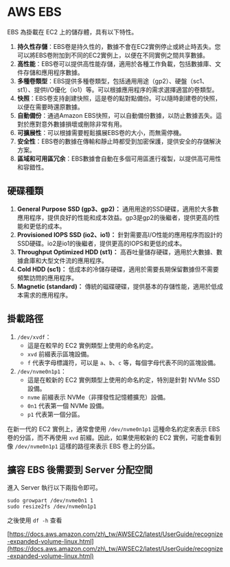 # AWS EBS

EBS 為掛載在 EC2 上的儲存體，具有以下特性。

1. **持久性存儲**：EBS卷是持久性的，數據不會在EC2實例停止或終止時丟失。您可以將EBS卷附加到不同的EC2實例上，以便在不同實例之間共享數據。
2. **高性能**：EBS卷可以提供高性能存儲，適用於各種工作負載，包括數據庫、文件存儲和應用程序數據。
3. **多種卷類型**：EBS提供多種卷類型，包括通用用途（gp2）、硬盤（sc1、st1）、提供I/O優化（io1）等。可以根據應用程序的需求選擇適當的卷類型。
4. **快照**：EBS卷支持創建快照，這是卷的點對點備份。可以隨時創建卷的快照，以便在需要時還原數據。
5. **自動備份**：通過Amazon EBS快照，可以自動備份數據，以防止數據丟失。這對於應對意外數據損壞或刪除非常有用。
6. **可擴展性**：可以根據需要輕鬆擴展EBS卷的大小，而無需停機。
7. **安全性**：EBS卷的數據在傳輸和靜止時都受到加密保護，提供安全的存儲解決方案。
8. **區域和可用區冗余**：EBS數據會自動在多個可用區進行複製，以提供高可用性和容錯性。

## 硬碟種類

1. **General Purpose SSD (gp3、gp2)：** 通用用途的SSD硬碟，適用於大多數應用程序，提供良好的性能和成本效益。gp3是gp2的後繼者，提供更高的性能和更低的成本。
2. **Provisioned IOPS SSD (io2、io1)：** 針對需要高I/O性能的應用程序而設計的SSD硬碟。io2是io1的後繼者，提供更高的IOPS和更低的成本。
3. **Throughput Optimized HDD (st1)：** 高吞吐量儲存硬碟，適用於大數據、數據倉庫和大型文件流的應用程序。
4. **Cold HDD (sc1)：** 低成本的冷儲存硬碟，適用於需要長期保留數據但不需要頻繁訪問的應用程序。
5. **Magnetic (standard)：** 傳統的磁碟硬碟，提供基本的存儲性能，適用於低成本需求的應用程序。

## 掛載路徑

1. `/dev/xvdf`：
   * 這是在較早的 EC2 實例類型上使用的命名約定。
   * `xvd` 前綴表示區塊設備。
   * `f` 代表字母標識符，可以是 `a`、`b`、`c` 等，每個字母代表不同的區塊設備。
2. `/dev/nvme0n1p1`：
   * 這是在較新的 EC2 實例類型上使用的命名約定，特別是針對 NVMe SSD 設備。
   * `nvme` 前綴表示 NVMe（非揮發性記憶體擴充）設備。
   * `0n1` 代表第一個 NVMe 設備。
   * `p1` 代表第一個分區。

在新一代的 EC2 實例上，通常會使用 `/dev/nvme0n1p1` 這種命名約定來表示 EBS 卷的分區，而不再使用 `xvd` 前綴。因此，如果使用較新的 EC2 實例，可能會看到像 `/dev/nvme0n1p1` 這樣的路徑來表示 EBS 卷上的分區。

## 擴容 EBS 後需要到 Server 分配空間

進入 Server 執行以下兩指令即可。

```
sudo growpart /dev/nvme0n1 1
sudo resize2fs /dev/nvme0n1p1
```

之後使用 `df -h` 查看

[https://docs.aws.amazon.com/zh\_tw/AWSEC2/latest/UserGuide/recognize-expanded-volume-linux.html](https://docs.aws.amazon.com/zh\_tw/AWSEC2/latest/UserGuide/recognize-expanded-volume-linux.html)
